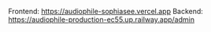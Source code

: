 Frontend: https://audiophile-sophiasee.vercel.app
Backend: https://audiophile-production-ec55.up.railway.app/admin

